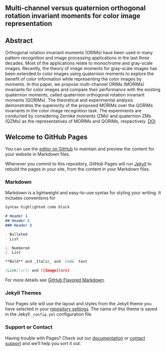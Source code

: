 ## Multi-channel versus quaternion orthogonal rotation invariant moments for color image representation
## Abstract
Orthogonal rotation invariant moments (ORIMs) have been used in many pattern recognition and image processing applications in the last three decades. Most of the applications relate to monochrome and gray-scale images. Recently, the theory of image moments for gray-scale images has been extended to color images using quaternion moments to explore the benefit of color information while representing the color images by moments. In this paper, we propose multi-channel ORIMs (MORIMs) invariants for color images and compare their performance with the existing quaternion moments, called quaternion orthogonal rotation invariant moments (QORIMs). The theoretical and experimental analysis demonstrates the superiority of the proposed MORIMs over the QORIMs invariants in the color image recognition task. The experiments are conducted by considering Zernike moments (ZMs) and quaternion ZMs (QZMs) as the representatives of MORIMs and QORIMs, respectively.
[DOI](https://doi.org/10.1016/j.dsp.2018.04.001)

## Welcome to GitHub Pages

You can use the [editor on GitHub](https://github.com/JaspreetSinghMaan/Reserach-Articles/edit/master/README.md) to maintain and preview the content for your website in Markdown files.

Whenever you commit to this repository, GitHub Pages will run [Jekyll](https://jekyllrb.com/) to rebuild the pages in your site, from the content in your Markdown files.

### Markdown

Markdown is a lightweight and easy-to-use syntax for styling your writing. It includes conventions for

```markdown
Syntax highlighted code block

# Header 1
## Header 2
### Header 3

- Bulleted
- List

1. Numbered
2. List

**Bold** and _Italic_ and `Code` text

[Link](url) and ![Image](src)
```

For more details see [GitHub Flavored Markdown](https://guides.github.com/features/mastering-markdown/).

### Jekyll Themes

Your Pages site will use the layout and styles from the Jekyll theme you have selected in your [repository settings](https://github.com/JaspreetSinghMaan/Reserach-Articles/settings). The name of this theme is saved in the Jekyll `_config.yml` configuration file.

### Support or Contact

Having trouble with Pages? Check out our [documentation](https://help.github.com/categories/github-pages-basics/) or [contact support](https://github.com/contact) and we’ll help you sort it out.

